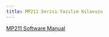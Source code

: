 ```yaml
---
title: MP211 Serisi Yazılım Kılavuzu
---
```


[MP211 Software Manual](https://www.mikrodev.com/en/docs/PLC/software_manual/MIKRODEV_SM_MP211_PM_EN.pdf)